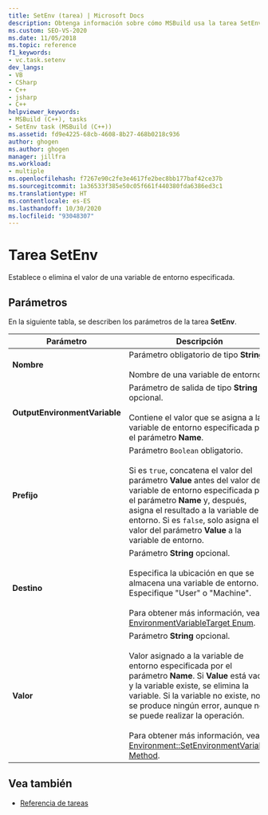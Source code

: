```yaml
---
title: SetEnv (tarea) | Microsoft Docs
description: Obtenga información sobre cómo MSBuild usa la tarea SetEnv para establecer o eliminar el valor de una variable de entorno especificada.
ms.custom: SEO-VS-2020
ms.date: 11/05/2018
ms.topic: reference
f1_keywords:
- vc.task.setenv
dev_langs:
- VB
- CSharp
- C++
- jsharp
- C++
helpviewer_keywords:
- MSBuild (C++), tasks
- SetEnv task (MSBuild (C++))
ms.assetid: fd9e4225-68cb-4608-8b27-468b0218c936
author: ghogen
ms.author: ghogen
manager: jillfra
ms.workload:
- multiple
ms.openlocfilehash: f7267e90c2fe3e4617fe2bec8bb177baf42ce37b
ms.sourcegitcommit: 1a36533f385e50c05f661f440380fda6386ed3c1
ms.translationtype: HT
ms.contentlocale: es-ES
ms.lasthandoff: 10/30/2020
ms.locfileid: "93048307"
---
```

# <a name="setenv-task"></a>Tarea SetEnv

Establece o elimina el valor de una variable de entorno especificada.

## <a name="parameters"></a>Parámetros

 En la siguiente tabla, se describen los parámetros de la tarea **SetEnv**.

|Parámetro|Descripción|
|---------------|-----------------|
|**Nombre**|Parámetro obligatorio de tipo **String**.<br /><br /> Nombre de una variable de entorno.|
|**OutputEnvironmentVariable**|Parámetro de salida de tipo **String** opcional.<br /><br /> Contiene el valor que se asigna a la variable de entorno especificada por el parámetro **Name**.|
|**Prefijo**|Parámetro `Boolean` obligatorio.<br /><br /> Si es `true`, concatena el valor del parámetro **Value** antes del valor de la variable de entorno especificada por el parámetro **Name** y, después, asigna el resultado a la variable de entorno. Si es `false`, solo asigna el valor del parámetro **Value** a la variable de entorno.|
|**Destino**|Parámetro **String** opcional.<br /><br /> Especifica la ubicación en que se almacena una variable de entorno. Especifique "User" o "Machine".<br /><br /> Para obtener más información, vea [EnvironmentVariableTarget Enum](xref:System.EnvironmentVariableTarget).|
|**Valor**|Parámetro **String** opcional.<br /><br /> Valor asignado a la variable de entorno especificada por el parámetro **Name**. Si **Value** está vacío y la variable existe, se elimina la variable. Si la variable no existe, no se produce ningún error, aunque no se puede realizar la operación.<br /><br /> Para obtener más información, vea [Environment::SetEnvironmentVariable Method](xref:System.Environment.SetEnvironmentVariable%2A).|

## <a name="see-also"></a>Vea también

- [Referencia de tareas](../msbuild/msbuild-task-reference.md)

